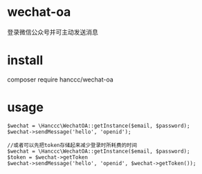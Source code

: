 # wechat-oa
登录微信公众号并可主动发送消息

# install

composer require hanccc/wechat-oa

# usage

```
$wechat = \Hanccc\WechatOA::getInstance($email, $password);
$wechat->sendMessage('hello', 'openid');
```

```
//或者可以先把token存储起来减少登录时所耗费的时间
$wechat = \Hanccc\WechatOA::getInstance($email, $password);
$token = $wechat->getToken
$wechat->sendMessage('hello', 'openid', $wechat->getToken());
```
